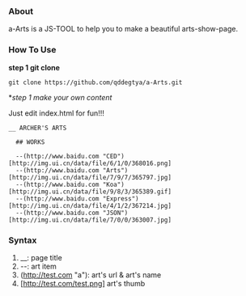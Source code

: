 ### About

a-Arts is a JS-TOOL to help you to make a beautiful arts-show-page.




### How To Use

**step 1 git clone**


```shell
git clone https://github.com/qddegtya/a-Arts.git
```


**step 1 make your own content*

Just edit index.html for fun!!!

```
__ ARCHER'S ARTS

  ## WORKS

  --(http://www.baidu.com "CED")[http://img.ui.cn/data/file/6/1/0/368016.png]
  --(http://www.baidu.com "Arts")[http://img.ui.cn/data/file/7/9/7/365797.jpg]
  --(http://www.baidu.com "Koa")[http://img.ui.cn/data/file/9/8/3/365389.gif]
  --(http://www.baidu.com "Express")[http://img.ui.cn/data/file/4/1/2/367214.jpg]
  --(http://www.baidu.com "JSON")[http://img.ui.cn/data/file/7/0/0/363007.jpg]

```

### Syntax

1. __: page title
2. --: art item
3. (http://test.com "a"): art's url & art's name
4. [http://test.com/test.png] art's thumb
